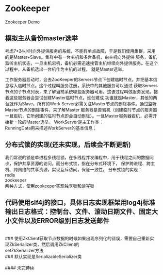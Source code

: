 # Zookeeper
Zookeeper Demo
## 模拟主从备份master选举
考虑7*24小时向外提供服务的系统，不能有单点故障，于是我们使用集群，采用的是Master+Slave。集群中有一台主机和多台备机，由主机向外提供
服务，备机监听主机状态，一旦主机宕机，备机必需迅速接管主机继续向外提供服务。在这个过程中，从备机选出一台机作为主机的过程，
就是Master选举。

工作服务器启动时，会去ZooKeeper的Servers节点下创建临时节点，并把基本信息写入临时节点。这个过程叫服务注册，系统中的其他服务可以通过
获取Servers节点的子节点列表，来了解当前系统哪些服务器可用，这该过程叫做服务发现。接着这些服务器会尝试创建Master临时节点，谁创建成
功谁就是Master，其他的两台就作为Slave。所有的Work Server必需关注Master节点的删除事件。通过监听Master节点的删除事件，来了解Master
服务器是否宕机（创建临时节点的服务器一旦宕机，它所创建的临时节点即会自动删除）。一旦Master服务器宕机，必需开始新一轮的Master选举。
WorkServer是主工作类；<br/>
RunningData用来描述WorkServer的基本信息；

## 分布式锁的实现(还未实现，后续会不断更新)
我们常说的锁是单进程多线程锁，在多线程并发编程中，用于线程之间的数据同步，保护共享资源的访问。而分布式锁，指在分布式环境下，
保护跨进程、跨主机、跨网络的共享资源，实现互斥访问，保证一致性。
分布式锁的实现：<br/>
redis<br/>
zookeeper<br/>
两种方式，使用zookeeper实现独享锁和读写锁

## 代码使用slf4j的接口，具体日志实现框架用log4j标准输出日志格式：控制台、文件、滚动日期文件、固定大小文件以及ERROR级别日志发送邮件
<br/>
### 使用ZkClient获取节点数据的时候如果出现序列化的错误，需要自己重新实现ZkSerializer类，然后调用ZkClient的<br/>
setZkSerializer方法<br/>
### 默认实现是SerializableSerializer类<br/>
<br/>
####  未完待续

